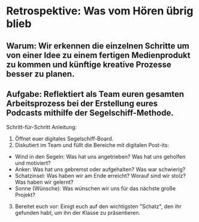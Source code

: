 # Retrospektive: Was vom Hören übrig blieb

## Warum: Wir erkennen die einzelnen Schritte um von einer Idee zu einem fertigen Medienprodukt zu kommen und künftige kreative Prozesse besser zu planen.

## Aufgabe: Reflektiert als Team euren gesamten Arbeitsprozess bei der Erstellung eures Podcasts mithilfe der Segelschiff-Methode.

Schritt-für-Schritt Anleitung:
1. Öffnet euer digitales Segelschiff-Board.
2. Diskutiert im Team und füllt die Bereiche mit digitalen Post-its:
* Wind in den Segeln: Was hat uns angetrieben? Was hat uns geholfen und motiviert?
* Anker: Was hat uns gebremst oder aufgehalten? Was war schwierig?
* Schatzinsel: Was haben wir am Ende erreicht? Worauf sind wir stolz? Was haben wir gelernt?
* Sonne (Wünsche): Was wünschen wir uns für das nächste große Projekt?
3. Bereitet euch vor: Einigt euch auf den wichtigsten "Schatz", den ihr gefunden habt, um ihn der Klasse zu präsentieren.

